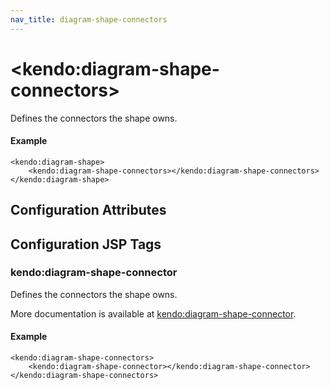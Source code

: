 ```yaml
---
nav_title: diagram-shape-connectors
---
```


# \<kendo:diagram-shape-connectors\>

Defines the connectors the shape owns.

#### Example
    <kendo:diagram-shape>
        <kendo:diagram-shape-connectors></kendo:diagram-shape-connectors>
    </kendo:diagram-shape>

## Configuration Attributes


##  Configuration JSP Tags

### kendo:diagram-shape-connector

Defines the connectors the shape owns.

More documentation is available at [kendo:diagram-shape-connector](/kendo-ui/api/wrappers/jsp/diagram/shape-connector).

#### Example

    <kendo:diagram-shape-connectors>
        <kendo:diagram-shape-connector></kendo:diagram-shape-connector>
    </kendo:diagram-shape-connectors>

